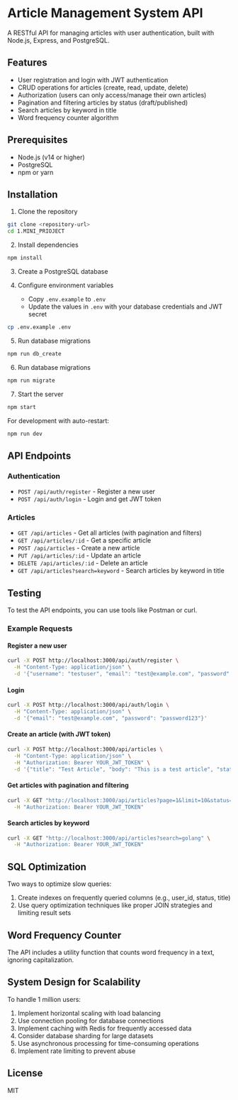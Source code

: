 # Article Management System API

A RESTful API for managing articles with user authentication, built with Node.js, Express, and PostgreSQL.

## Features

- User registration and login with JWT authentication
- CRUD operations for articles (create, read, update, delete)
- Authorization (users can only access/manage their own articles)
- Pagination and filtering articles by status (draft/published)
- Search articles by keyword in title
- Word frequency counter algorithm

## Prerequisites

- Node.js (v14 or higher)
- PostgreSQL
- npm or yarn

## Installation

1. Clone the repository

```bash
git clone <repository-url>
cd 1.MINI_PRIOJECT
```

2. Install dependencies

```bash
npm install
```

3. Create a PostgreSQL database

4. Configure environment variables
   - Copy `.env.example` to `.env`
   - Update the values in `.env` with your database credentials and JWT secret

```bash
cp .env.example .env
```

5. Run database migrations

```bash
npm run db_create
```

6. Run database migrations

```bash
npm run migrate
```

7. Start the server

```bash
npm start
```

For development with auto-restart:

```bash
npm run dev
```

## API Endpoints

### Authentication

- `POST /api/auth/register` - Register a new user
- `POST /api/auth/login` - Login and get JWT token

### Articles

- `GET /api/articles` - Get all articles (with pagination and filters)
- `GET /api/articles/:id` - Get a specific article
- `POST /api/articles` - Create a new article
- `PUT /api/articles/:id` - Update an article
- `DELETE /api/articles/:id` - Delete an article
- `GET /api/articles?search=keyword` - Search articles by keyword in title

## Testing

To test the API endpoints, you can use tools like Postman or curl.

### Example Requests

#### Register a new user

```bash
curl -X POST http://localhost:3000/api/auth/register \
  -H "Content-Type: application/json" \
  -d '{"username": "testuser", "email": "test@example.com", "password": "password123"}'
```

#### Login

```bash
curl -X POST http://localhost:3000/api/auth/login \
  -H "Content-Type: application/json" \
  -d '{"email": "test@example.com", "password": "password123"}'
```

#### Create an article (with JWT token)

```bash
curl -X POST http://localhost:3000/api/articles \
  -H "Content-Type: application/json" \
  -H "Authorization: Bearer YOUR_JWT_TOKEN" \
  -d '{"title": "Test Article", "body": "This is a test article", "status": "draft"}'
```

#### Get articles with pagination and filtering

```bash
curl -X GET "http://localhost:3000/api/articles?page=1&limit=10&status=published" \
  -H "Authorization: Bearer YOUR_JWT_TOKEN"
```

#### Search articles by keyword

```bash
curl -X GET "http://localhost:3000/api/articles?search=golang" \
  -H "Authorization: Bearer YOUR_JWT_TOKEN"
```

## SQL Optimization

Two ways to optimize slow queries:

1. Create indexes on frequently queried columns (e.g., user_id, status, title)
2. Use query optimization techniques like proper JOIN strategies and limiting result sets

## Word Frequency Counter

The API includes a utility function that counts word frequency in a text, ignoring capitalization.

## System Design for Scalability

To handle 1 million users:

1. Implement horizontal scaling with load balancing
2. Use connection pooling for database connections
3. Implement caching with Redis for frequently accessed data
4. Consider database sharding for large datasets
5. Use asynchronous processing for time-consuming operations
6. Implement rate limiting to prevent abuse

## License

MIT
